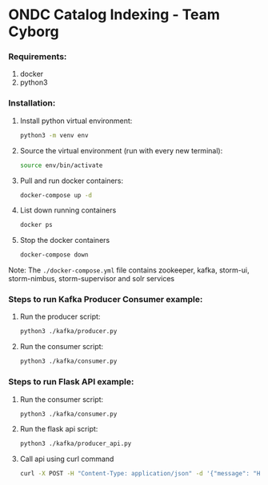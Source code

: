 # ONDC Catalog Indexing - Team Cyborg

### Requirements:
1. docker
2. python3

### Installation:
1. Install python virtual environment:
   ```bash
   python3 -m venv env
   ```
2. Source the virtual environment (run with every new terminal):
   ```bash
   source env/bin/activate
   ```
3. Pull and run docker containers:
   ```bash
   docker-compose up -d
   ```
4. List down running containers
   ```bash
   docker ps
   ```
5. Stop the docker containers
   ```bash
   docker-compose down
   ```
Note: The ```./docker-compose.yml``` file contains zookeeper, kafka, storm-ui, storm-nimbus, storm-supervisor and solr services

### Steps to run Kafka Producer Consumer example:
1. Run the producer script:
   ```bash
   python3 ./kafka/producer.py
   ```
2. Run the consumer script:
   ```bash
   python3 ./kafka/consumer.py
   ```

### Steps to run Flask API example:
1. Run the consumer script:
   ```bash
   python3 ./kafka/consumer.py
   ```
2. Run the flask api script:
   ```bash
   python3 ./kafka/producer_api.py
   ```
3. Call api using curl command
   ```bash
   curl -X POST -H "Content-Type: application/json" -d '{"message": "Hello from curl!"}' http://localhost:5000/api/push
   ```
